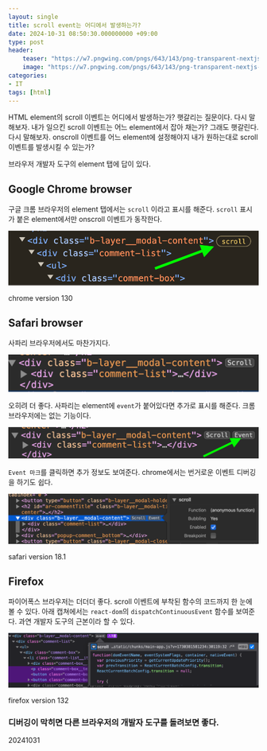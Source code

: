 ```yaml
---
layout: single
title: scroll event는 어디에서 발생하는가?
date: 2024-10-31 08:50:30.000000000 +09:00
type: post
header:
    teaser: "https://w7.pngwing.com/pngs/643/143/png-transparent-nextjs-hd-logo.png"
    image: "https://w7.pngwing.com/pngs/643/143/png-transparent-nextjs-hd-logo.png"
categories:
- IT
tags: [html]
---
```


HTML element의 scroll 이벤트는 어디에서 발생하는가? 햇갈리는 질문이다. 다시 말해보자. 내가 일으킨 scroll 이벤트는 어느 element에서 잡아 채는가? 그래도 햇갈린다. 다시 말해보자. onscroll 이벤트를 어느 element에 설정해야지 내가 원하는대로 scroll 이벤트를 발생시킬 수 있는가?

브라우저 개발자 도구의 element 탭에 답이 있다.

## Google Chrome browser

구글 크롬 브라우저의 element 탭에서는 `scroll` 이라고 표시를 해준다. `scroll` 표시가 붙은 element에서만 onscroll 이벤트가 동작한다.

![chrome devtools element tab](/assets/images/2024-10-31-who-does-fire-scroll-event/chrome.png)

chrome version 130

## Safari browser

사파리 브라우저에서도 마찬가지다.

![safari element tab](/assets/images/2024-10-31-who-does-fire-scroll-event/safari-scroll-only.png)

오히려 더 좋다. 사파리는 element에 `event`가 붙어있다면 추가로 표시를 해준다. 크롬 브라우저에는 없는 기능이다.

![safari element tab with scroll](/assets/images/2024-10-31-who-does-fire-scroll-event/safari-scroll-with-event.png)

`Event 마크`를 클릭하면 추가 정보도 보여준다. chrome에서는 번거로운 이벤트 디버깅을 하기도 쉽다.

![safari event info](/assets/images/2024-10-31-who-does-fire-scroll-event/safari-event-info.png)

safari version 18.1

## Firefox

파이어폭스 브라우저는 더더더 좋다. scroll 이벤트에 부착된 함수의 코드까지 한 눈에 볼 수 있다. 아래 캡쳐에서는 `react-dom`의 `dispatchContinuousEvent` 함수를 보여준다. 과연 개발자 도구의 근본이라 할 수 있다.

![firefox](/assets/images/2024-10-31-who-does-fire-scroll-event/firefox.png)

firefox version 132

### 디버깅이 막히면 다른 브라우저의 개발자 도구를 돌려보면 좋다.

20241031

